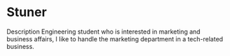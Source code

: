 # Stuner
Description
Engineering student who is interested in marketing and business affairs, I like to handle the marketing department in a tech-related business.
